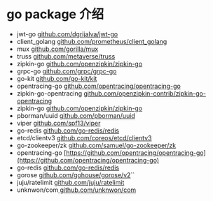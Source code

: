 # go package 介绍
* jwt-go [github.com/dgrijalva/jwt-go](https://github.com/dgrijalva/jwt-go)
* client_golang [github.com/prometheus/client_golang](https://github.com/prometheus/client_golang)
* mux [github.com/gorilla/mux](https://github.com/gorilla/mux)
* truss [github.com/metaverse/truss](https://github.com/metaverse/truss)
* zipkin-go [github.com/openzipkin/zipkin-go](https://github.com/openzipkin/zipkin-go)
* grpc-go [github.com/grpc/grpc-go](https://github.com/grpc/grpc-go)
* go-kit [github.com/go-kit/kit](https://github.com/go-kit/kit)
* opentracing-go [github.com/opentracing/opentracing-go](github.com/opentracing/opentracing-go)
* zipkin-go-opentracing [github.com/openzipkin-contrib/zipkin-go-opentracing](github.com/openzipkin-contrib/zipkin-go-opentracing)
* zipkin-go [github.com/openzipkin/zipkin-go](github.com/openzipkin/zipkin-go)
* pborman/uuid [github.com/pborman/uuid](https://github.com/pborman/uuid)
* viper [github.com/spf13/viper](github.com/spf13/viper)
* go-redis [github.com/go-redis/redis](github.com/go-redis/redis)
* etcd/clientv3 [github.com/coreos/etcd/clientv3](github.com/coreos/etcd/clientv3)
* go-zookeeper/zk [github.com/samuel/go-zookeeper/zk](github.com/samuel/go-zookeeper/zk)
* opentracing-go [https://github.com/opentracing/opentracing-go](https://github.com/opentracing/opentracing-go)
* go-redis [github.com/go-redis/redis](github.com/go-redis/redis)
* gorose [github.com/gohouse/gorose/v2](github.com/gohouse/gorose/v2)``
* juju/ratelimit [github.com/juju/ratelimit](github.com/juju/ratelimit)
* unknwon/com[ github.com/unknwon/com]( github.com/unknwon/com)